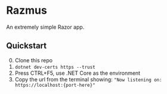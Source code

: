 # Razmus
An extremely simple Razor app.

## Quickstart

0. Clone this repo
1. `dotnet dev-certs https --trust`
2. Press CTRL+F5, use .NET Core as the environment
3. Copy the url from the terminal showing: `"Now listening on: https://localhost:{port-here}"`